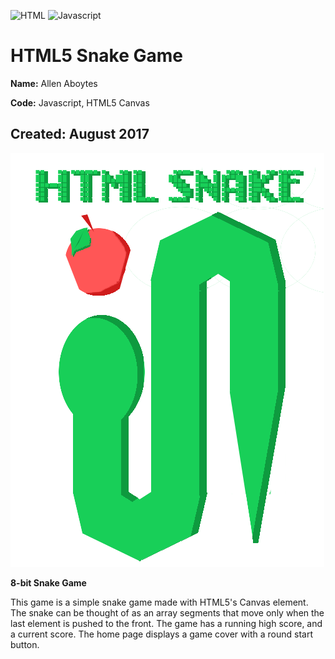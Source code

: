 ![HTML](https://img.shields.io/badge/HTML5-Canvas-orange.svg) ![Javascript](https://img.shields.io/badge/Javascript-working-brightgreen.svg)

# HTML5 Snake Game

**Name:** Allen Aboytes

**Code:** Javascript, HTML5 Canvas

**Created:** August 2017
--------------------------------------

![Snake](https://github.com/PandaZ3D/Canvas-Games/blob/master/Snake/img/snake.png)

**8-bit Snake Game**

This game is a simple snake game made with HTML5's Canvas element. The snake can be thought of as an array segments that move only when the last element is pushed to the front. The game has a running high score, and a current score. The home page displays a game cover with a round start button. 

